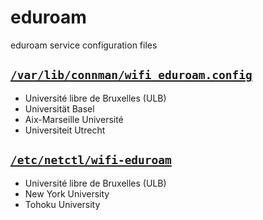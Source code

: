 # eduroam

eduroam service configuration files

## [`/var/lib/connman/wifi_eduroam.config`](https://raw.githubusercontent.com/aureooms/eduroam/master/var/lib/connman/wifi_eduroam.config)

  - Université libre de Bruxelles (ULB)
  - Universität Basel
  - Aix-Marseille Université
  - Universiteit Utrecht


## [`/etc/netctl/wifi-eduroam`](https://raw.githubusercontent.com/aureooms/eduroam/master/etc/netctl/wifi-eduroam)

  - Université libre de Bruxelles (ULB)
  - New York University
  - Tohoku University
